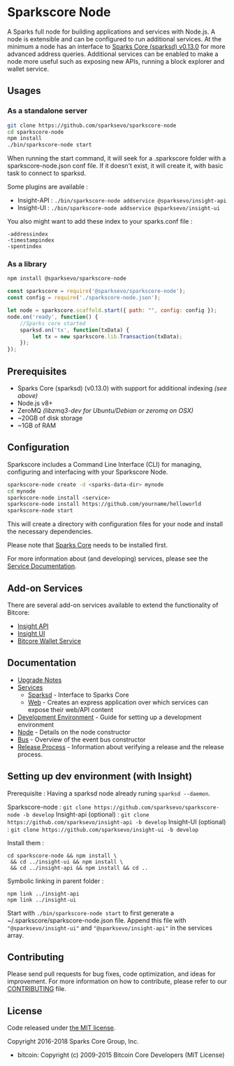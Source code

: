 Sparkscore Node
============

A Sparks full node for building applications and services with Node.js. A node is extensible and can be configured to run additional services. At the minimum a node has an interface to [Sparks Core (sparksd) v0.13.0](https://github.com/sparkspay/sparks/tree/v0.13.0.x) for more advanced address queries. Additional services can be enabled to make a node more useful such as exposing new APIs, running a block explorer and wallet service.

## Usages

### As a standalone server

```bash
git clone https://github.com/sparksevo/sparkscore-node
cd sparkscore-node
npm install
./bin/sparkscore-node start
```

When running the start command, it will seek for a .sparkscore folder with a sparkscore-node.json conf file.
If it doesn't exist, it will create it, with basic task to connect to sparksd.

Some plugins are available :

- Insight-API : `./bin/sparkscore-node addservice @sparksevo/insight-api`
- Insight-UI : `./bin/sparkscore-node addservice @sparksevo/insight-ui`

You also might want to add these index to your sparks.conf file :
```
-addressindex
-timestampindex
-spentindex
```

### As a library

```bash
npm install @sparksevo/sparkscore-node
```

```javascript
const sparkscore = require('@sparksevo/sparkscore-node');
const config = require('./sparkscore-node.json');

let node = sparkscore.scaffold.start({ path: "", config: config });
node.on('ready', function() {
    //Sparks core started
    sparksd.on('tx', function(txData) {
        let tx = new sparkscore.lib.Transaction(txData);
    });
});
```

## Prerequisites

- Sparks Core (sparksd) (v0.13.0) with support for additional indexing *(see above)*
- Node.js v8+
- ZeroMQ *(libzmq3-dev for Ubuntu/Debian or zeromq on OSX)*
- ~20GB of disk storage
- ~1GB of RAM

## Configuration

Sparkscore includes a Command Line Interface (CLI) for managing, configuring and interfacing with your Sparkscore Node.

```bash
sparkscore-node create -d <sparks-data-dir> mynode
cd mynode
sparkscore-node install <service>
sparkscore-node install https://github.com/yourname/helloworld
sparkscore-node start
```

This will create a directory with configuration files for your node and install the necessary dependencies.

Please note that [Sparks Core](https://github.com/sparkspay/sparks/tree/master) needs to be installed first.

For more information about (and developing) services, please see the [Service Documentation](docs/services.md).

## Add-on Services

There are several add-on services available to extend the functionality of Bitcore:

- [Insight API](https://github.com/sparksevo/insight-api/tree/master)
- [Insight UI](https://github.com/sparksevo/insight-ui/tree/master)
- [Bitcore Wallet Service](https://github.com/sparksevo/sparkscore-wallet-service/tree/master)

## Documentation

- [Upgrade Notes](docs/upgrade.md)
- [Services](docs/services.md)
  - [Sparksd](docs/services/sparksd.md) - Interface to Sparks Core
  - [Web](docs/services/web.md) - Creates an express application over which services can expose their web/API content
- [Development Environment](docs/development.md) - Guide for setting up a development environment
- [Node](docs/node.md) - Details on the node constructor
- [Bus](docs/bus.md) - Overview of the event bus constructor
- [Release Process](docs/release.md) - Information about verifying a release and the release process.


## Setting up dev environment (with Insight)

Prerequisite : Having a sparksd node already runing `sparksd --daemon`.

Sparkscore-node : `git clone https://github.com/sparksevo/sparkscore-node -b develop`
Insight-api (optional) : `git clone https://github.com/sparksevo/insight-api -b develop`
Insight-UI (optional) : `git clone https://github.com/sparksevo/insight-ui -b develop`

Install them :
```
cd sparkscore-node && npm install \
 && cd ../insight-ui && npm install \
 && cd ../insight-api && npm install && cd ..
```

Symbolic linking in parent folder :
```
npm link ../insight-api
npm link ../insight-ui
```

Start with `./bin/sparkscore-node start` to first generate a ~/.sparkscore/sparkscore-node.json file.
Append this file with `"@sparksevo/insight-ui"` and `"@sparksevo/insight-api"` in the services array.

## Contributing

Please send pull requests for bug fixes, code optimization, and ideas for improvement. For more information on how to contribute, please refer to our [CONTRIBUTING](https://github.com/sparksevo/sparkscore/blob/master/CONTRIBUTING.md) file.

## License

Code released under [the MIT license](https://github.com/sparksevo/sparkscore-node/blob/master/LICENSE).

Copyright 2016-2018 Sparks Core Group, Inc.

- bitcoin: Copyright (c) 2009-2015 Bitcoin Core Developers (MIT License)
